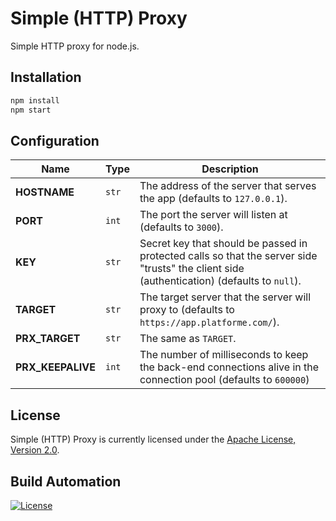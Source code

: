 # Simple (HTTP) Proxy

Simple HTTP proxy for node.js.

## Installation

```bash
npm install
npm start
```

## Configuration

| Name | Type | Description |
| ----- | ----- | ----- |
| **HOSTNAME** | `str` | The address of the server that serves the app (defaults to `127.0.0.1`). |
| **PORT** | `int` | The port the server will listen at (defaults to `3000`). |
| **KEY** | `str` | Secret key that should be passed in protected calls so that the server side "trusts" the client side (authentication) (defaults to `null`). |
| **TARGET** | `str` | The target server that the server will proxy to (defaults to `https://app.platforme.com/`). |
| **PRX_TARGET** | `str` | The same as `TARGET`. |
| **PRX_KEEPALIVE** | `int` | The number of milliseconds to keep the back-end connections alive in the connection pool (defaults to `600000`) |

## License

Simple (HTTP) Proxy is currently licensed under the [Apache License, Version 2.0](http://www.apache.org/licenses/).

## Build Automation

[![License](https://img.shields.io/badge/license-Apache%202.0-blue.svg)](https://www.apache.org/licenses/)
